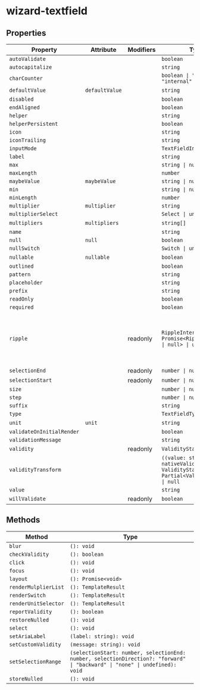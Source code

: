 # wizard-textfield

## Properties

| Property                  | Attribute      | Modifiers | Type                                             | Default | Description                                      |
|---------------------------|----------------|-----------|--------------------------------------------------|---------|--------------------------------------------------|
| `autoValidate`            |                |           | `boolean`                                        |         |                                                  |
| `autocapitalize`          |                |           | `string`                                         |         |                                                  |
| `charCounter`             |                |           | `boolean \| "external" \| "internal"`            |         |                                                  |
| `defaultValue`            | `defaultValue` |           | `string`                                         | ""      |                                                  |
| `disabled`                |                |           | `boolean`                                        |         |                                                  |
| `endAligned`              |                |           | `boolean`                                        |         |                                                  |
| `helper`                  |                |           | `string`                                         |         |                                                  |
| `helperPersistent`        |                |           | `boolean`                                        |         |                                                  |
| `icon`                    |                |           | `string`                                         |         |                                                  |
| `iconTrailing`            |                |           | `string`                                         |         |                                                  |
| `inputMode`               |                |           | `TextFieldInputMode`                             |         |                                                  |
| `label`                   |                |           | `string`                                         |         |                                                  |
| `max`                     |                |           | `string \| number`                               |         |                                                  |
| `maxLength`               |                |           | `number`                                         |         |                                                  |
| `maybeValue`              | `maybeValue`   |           | `string \| null`                                 |         |                                                  |
| `min`                     |                |           | `string \| number`                               |         |                                                  |
| `minLength`               |                |           | `number`                                         |         |                                                  |
| `multiplier`              | `multiplier`   |           | `string`                                         |         |                                                  |
| `multiplierSelect`        |                |           | `Select \| undefined`                            |         |                                                  |
| `multipliers`             | `multipliers`  |           | `string[]`                                       | [""]    |                                                  |
| `name`                    |                |           | `string`                                         |         |                                                  |
| `null`                    | `null`         |           | `boolean`                                        |         |                                                  |
| `nullSwitch`              |                |           | `Switch \| undefined`                            |         |                                                  |
| `nullable`                | `nullable`     |           | `boolean`                                        | false   |                                                  |
| `outlined`                |                |           | `boolean`                                        |         |                                                  |
| `pattern`                 |                |           | `string`                                         |         |                                                  |
| `placeholder`             |                |           | `string`                                         |         |                                                  |
| `prefix`                  |                |           | `string`                                         |         |                                                  |
| `readOnly`                |                |           | `boolean`                                        |         |                                                  |
| `required`                |                |           | `boolean`                                        |         |                                                  |
| `ripple`                  |                | readonly  | `RippleInterface \| Promise<RippleInterface \| null> \| undefined` |         | Implement ripple getter for Ripple integration with mwc-formfield |
| `selectionEnd`            |                | readonly  | `number \| null`                                 |         |                                                  |
| `selectionStart`          |                | readonly  | `number \| null`                                 |         |                                                  |
| `size`                    |                |           | `number \| null`                                 |         |                                                  |
| `step`                    |                |           | `number \| null`                                 |         |                                                  |
| `suffix`                  |                |           | `string`                                         |         |                                                  |
| `type`                    |                |           | `TextFieldType`                                  |         |                                                  |
| `unit`                    | `unit`         |           | `string`                                         | ""      |                                                  |
| `validateOnInitialRender` |                |           | `boolean`                                        |         |                                                  |
| `validationMessage`       |                |           | `string`                                         |         |                                                  |
| `validity`                |                | readonly  | `ValidityState`                                  |         |                                                  |
| `validityTransform`       |                |           | `((value: string, nativeValidity: ValidityState) => Partial<ValidityState>) \| null` |         |                                                  |
| `value`                   |                |           | `string`                                         |         |                                                  |
| `willValidate`            |                | readonly  | `boolean`                                        |         |                                                  |

## Methods

| Method               | Type                                             |
|----------------------|--------------------------------------------------|
| `blur`               | `(): void`                                       |
| `checkValidity`      | `(): boolean`                                    |
| `click`              | `(): void`                                       |
| `focus`              | `(): void`                                       |
| `layout`             | `(): Promise<void>`                              |
| `renderMulplierList` | `(): TemplateResult`                             |
| `renderSwitch`       | `(): TemplateResult`                             |
| `renderUnitSelector` | `(): TemplateResult`                             |
| `reportValidity`     | `(): boolean`                                    |
| `restoreNulled`      | `(): void`                                       |
| `select`             | `(): void`                                       |
| `setAriaLabel`       | `(label: string): void`                          |
| `setCustomValidity`  | `(message: string): void`                        |
| `setSelectionRange`  | `(selectionStart: number, selectionEnd: number, selectionDirection?: "forward" \| "backward" \| "none" \| undefined): void` |
| `storeNulled`        | `(): void`                                       |
